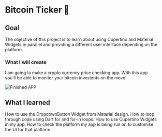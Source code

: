 # Bitcoin Ticker 🤑

## Goal
The objective of this project is to learn about using Cupertino and Material Widgets in parallel and providing a different user interface depending on the platform.

### What I will create
I am going to make a crypto currency price checking app. With this app you'll be able to monitor your bitcoin investents on the move!

![Finished APP](https://github.com/londonappbrewery/Images/blob/master/bitcoin-flutter-demo.gif)

## What I learned
How to use the DropdownButton Widget from Material design.
How to loop through code using Dart for and for-in loops.
How to use Cupertino Widgets in my app.
How to check the platform my app is being run on to customise the UI for that platform.
